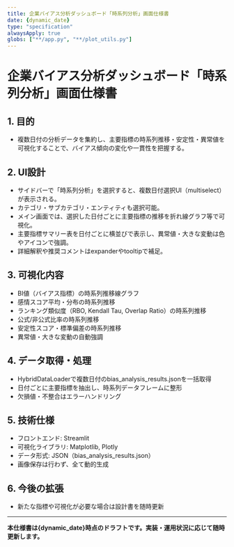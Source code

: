 ```yaml
---
title: 企業バイアス分析ダッシュボード「時系列分析」画面仕様書
date: {dynamic_date}
type: "specification"
alwaysApply: true
globs: ["**/app.py", "**/plot_utils.py"]
---
```


# 企業バイアス分析ダッシュボード「時系列分析」画面仕様書

## 1. 目的
- 複数日付の分析データを集約し、主要指標の時系列推移・安定性・異常値を可視化することで、バイアス傾向の変化や一貫性を把握する。

## 2. UI設計
- サイドバーで「時系列分析」を選択すると、複数日付選択UI（multiselect）が表示される。
- カテゴリ・サブカテゴリ・エンティティも選択可能。
- メイン画面では、選択した日付ごとに主要指標の推移を折れ線グラフ等で可視化。
- 主要指標サマリー表を日付ごとに横並びで表示し、異常値・大きな変動は色やアイコンで強調。
- 詳細解釈や推奨コメントはexpanderやtooltipで補足。

## 3. 可視化内容
- BI値（バイアス指標）の時系列推移線グラフ
- 感情スコア平均・分布の時系列推移
- ランキング類似度（RBO, Kendall Tau, Overlap Ratio）の時系列推移
- 公式/非公式比率の時系列推移
- 安定性スコア・標準偏差の時系列推移
- 異常値・大きな変動の自動強調

## 4. データ取得・処理
- HybridDataLoaderで複数日付のbias_analysis_results.jsonを一括取得
- 日付ごとに主要指標を抽出し、時系列データフレームに整形
- 欠損値・不整合はエラーハンドリング

## 5. 技術仕様
- フロントエンド: Streamlit
- 可視化ライブラリ: Matplotlib, Plotly
- データ形式: JSON（bias_analysis_results.json）
- 画像保存は行わず、全て動的生成

## 6. 今後の拡張
- 新たな指標や可視化が必要な場合は設計書を随時更新

---

**本仕様書は{dynamic_date}時点のドラフトです。実装・運用状況に応じて随時更新します。**